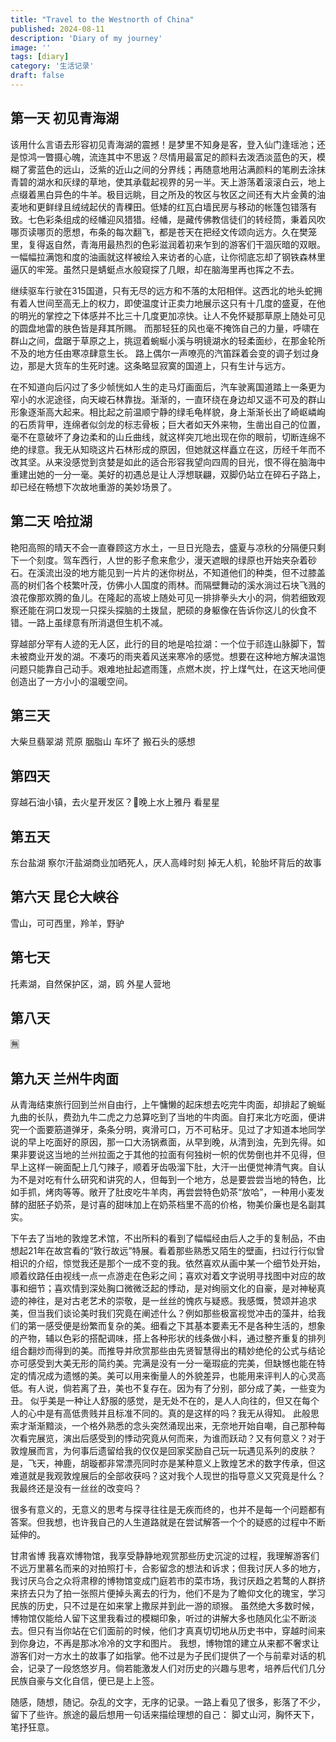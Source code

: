 ```yaml
---
title: "Travel to the Westnorth of China"
published: 2024-08-11
description: 'Diary of my journey'
image: ''
tags: [diary]
category: '生活记录'
draft: false 
---
```

## 第一天 初见青海湖
该用什么言语去形容初见青海湖的震撼！是梦里不知身是客，登入仙门逢瑶池；还是惊鸿一瞥摄心魄，流连其中不思返？尽情用最富足的颜料去泼洒淡蓝色的天，模糊了雾蓝色的远山，泛紫的近山之间的分界线；再随意地用沾满颜料的笔刷去涂抹青碧的湖水和灰绿的草地，使其承载起视界的另一半。天上游荡着滚滚白云，地上点缀着黑白异色的牛羊。极目远眺，目之所及的牧区与牧区之间还有大片金黄的油麦地和更鲜绿且绒绒起伏的青稞田。低矮的红瓦白墙民房与移动的帐篷包错落有致。七色彩条组成的经幡迎风猎猎。经幡，是藏传佛教信徒们的转经筒，秉着风吹哪页读哪页的愿想，布条的每次翻飞，都是苍天在把经文传颂向远方。久在樊笼里，复得返自然，青海用最热烈的色彩滋润着初来乍到的游客们干涸灰暗的双眼。一幅幅拉满饱和度的油画就这样被绘入来访者的心底，让你彻底忘却了钢铁森林里逼仄的牢笼。虽然只是蜻蜓点水般窥探了几眼，却在脑海里再也挥之不去。

继续驱车行驶在315国道，只有无尽的远方和不落的太阳相伴。这西北的地头蛇拥有着人世间至高无上的权力，即使温度计正卖力地展示这只有十几度的盛夏，在他的明光的掌控之下体感并不比三十几度更加凉快。让人不免怀疑那草原上随处可见的圆盘地雷的肤色皆是拜其所赐。
而那轻狂的风也毫不掩饰自己的力量，呼啸在群山之间，盘踞于草原之上，挑逗着蜿蜒小溪与明镜湖水的轻柔面纱，在那金轮所不及的地方任由寒凉肆意生长。
路上偶尔一声嘹亮的汽笛踩着会变的调子划过身边，那是大货车的生死时速。这条略显寂寞的国道上，只有生计与远方。

在不知道向后闪过了多少帧恍如人生的走马灯画面后，汽车驶离国道踏上一条更为窄小的水泥途径，向天峻石林靠拢。渐渐的，一直环绕在身边却又遥不可及的群山形象逐渐高大起来。相比起之前温顺宁静的绿毛龟样貌，身上渐渐长出了崎岖嶙峋的石质背甲，连绵者似剑龙的标志骨板；巨大者如天外来物，生凿出自己的位置，毫不在意破坏了身边柔和的山丘曲线，就这样突兀地出现在你的眼前，切断连绵不绝的绿意。我无从知晓这片石林形成的原因，但她就这样矗立在这，历经千年而不改其坚。从来没感觉到贪婪是如此的适合形容我望向四周的目光，恨不得在脑海中重建出她的一分一毫。美好的初遇总是让人浮想联翩，双脚仍站立在碎石子路上，却已经在畅想下次故地重游的美妙场景了。

## 第二天 哈拉湖
艳阳高照的晴天不会一直眷顾这方水土，一旦日光隐去，盛夏与凉秋的分隔便只剩下一个刻度。驾车西行，人世的影子愈来愈少，漫天遮眼的绿原也开始夹杂着砂石。在溪流出没的地方能见到一片片的迷你树丛，不知道他们的种类，但不过膝盖高的树们各个枝繁叶茂，仿佛小人国度的雨林。而隔壁舞动的溪水淌过石块飞溅的浪花像那欢腾的鱼儿。在隆起的高坡上随处可见一排排拳头大小的洞，倘若细致观察还能在洞口发现一只探头探脑的土拨鼠，肥硕的身躯像在告诉你这儿的伙食不错。一路上虽绿意有所消退但生机不减。

穿越部分罕有人迹的无人区，此行的目的地是哈拉湖：一个位于祁连山脉脚下，暂未被商业开发的湖。不凑巧的雨夹着风送来寒冷的感觉。想要在这种地方解决温饱问题只能靠自己动手。艰难地扯起遮雨篷，点燃木炭，拧上煤气灶，在这天地间便创造出了一方小小的温暖空间。


## 第三天
大柴旦翡翠湖
荒原
胭脂山 车坏了 搬石头的感想

## 第四天
穿越石油小镇，去火星开发区？🤔晚上水上雅丹 看星星

## 第五天
东台盐湖
察尔汗盐湖商业加晒死人，厌人高峰时刻
掉无人机，轮胎坏背后的故事

## 第六天 昆仑大峡谷
雪山，可可西里，羚羊，野驴

## 第七天
托素湖，自然保护区，湖，鸥
外星人营地

## 第八天
🈚

## 第九天 兰州牛肉面
从青海结束旅行回到兰州自由行，上午慵懒的起床想去吃完牛肉面，却排起了蜿蜒九曲的长队，费劲九牛二虎之力总算吃到了当地的牛肉面。自打来北方吃面，便讲究一个面要筋道弹牙，条条分明，爽滑可口，万不可粘牙。见过了才知道本地同学说的早上吃面好的原因，那一口大汤锅煮面，从早到晚，从清到浊，先到先得。如果非要说这当地的兰州拉面之于其他的拉面有何独树一帜的优势倒也并不见得，但早上这样一碗面配上几勺辣子，顺着牙齿吸溜下肚，大汗一出便觉神清气爽。自认为不是对吃有什么研究和讲究的人，但每到一个地方，总是要尝尝当地的特色，比如手抓，烤肉等等。敞开了肚皮吃牛羊肉，再尝尝特色奶茶“放哈”，一种用小麦发酵的甜胚子奶茶，是讨喜的甜味加上在奶茶档里不高的价格，物美价廉也是名副其实。

下午去了当地的敦煌艺术馆，不出所料的看到了幅幅经由后人之手的复制品，不由想起21年在故宫看的“敦行故远”特展。看着那些熟悉又陌生的壁画，扫过行行似曾相识的介绍，惊觉我还是那个一成不变的我。依然喜欢从画中某一个细节处开始，顺着纹路任由视线一点一点游走在色彩之间；喜欢对着文字说明寻找图中对应的故事和细节；喜欢情到深处胸口微微泛起的悸动，是对绚丽文化的自豪，是对神秘真迹的神往，是对古老艺术的崇敬，是一丝丝的愧疚与疑惑。我感慨，赞颂并追求美，但当我们谈论美时我们究竟在阐述什么？例如那些极富视觉冲击的藻井，给我们的第一感受便是纷繁而复杂的美。细看之下其基本要素无不是各种生活的，想象的产物，辅以色彩的搭配调味，搭上各种形状的线条做小料，通过整齐重复的排列组合翻炒而得到的美。而推导并欣赏那些由先贤智慧得出的精妙绝伦的公式与结论亦可感受到大美无形的简约美。完满是没有一分一毫瑕疵的完美，但缺憾也能在特定的情况成为遗憾的美。美可以用来衡量人的外貌差异，也能用来评判人的心灵高低。有人说，倘若离了丑，美也不复存在。因为有了分别，部分成了美，一些变为丑。
似乎美是一种让人舒服的感觉，是无处不在的，是人人向往的，但又在每个人的心中是有高低贵贱并且标准不同的。真的是这样的吗？我无从得知。
此般思索才渐渐黯淡，一个格外熟悉的念头突然涌现出来，无奈地开始自嘲，自己那种每次看完展览，演出后感受到的悸动究竟从何而来，为谁而跃动？又有何意义？对于敦煌展而言，为何事后遗留给我的仅仅是回家奖励自己玩一玩遇见系列的皮肤？是，飞天，神鹿，胡璇都非常漂亮同时亦是某种意义上敦煌艺术的数字传承，但这难道就是我观敦煌展后的全部收获吗？这对我个人现世的指导意义又究竟是什么？我最终还是没有一丝丝的改变吗？

很多有意义的，无意义的思考与探寻往往是无疾而终的，也并不是每一个问题都有答案。但我想，也许我自己的人生道路就是在尝试解答一个个的疑惑的过程中不断延伸的。

甘肃省博
我喜欢博物馆，我享受静静地观赏那些历史沉淀的过程，我理解游客们不远万里慕名而来的对拍照打卡，合影留念的想法和诉求；但我讨厌人多的地方，我讨厌乌合之众将肃穆的博物馆变成门庭若市的菜市场，我讨厌趋之若鹜的人群挤来挤去只为了拍一张照片便掉头离去的行为，他们不是为了瞻仰文化的瑰宝，学习民族的历史，只不过是在如来掌上撒尿并到此一游的顽猴。
虽然绝大多数时候，博物馆仅能给人留下这里我看过的模糊印象，听过的讲解大多也随风化尘不断淡去。但只有当你站在它们面前的时候，他们才真真切切地从历史书中，穿越时间来到你身边，不再是那冰冷冷的文字和图片。
我想，博物馆的建立从来都不奢求让游客们对一方水土的故事了如指掌。他不过是为子民们提供了一个与前辈对话的机会，记录了一段悠悠岁月。倘若能激发人们对历史的兴趣与思考，培养后代们几分民族自豪与文化自信，便已是上上签。

随感，随想，随记。杂乱的文字，无序的记录。一路上看见了很多，影落了不少，留下了些许。旅途的最后想用一句话来描绘理想的自己：
脚丈山河，胸怀天下，笔抒狂意。
